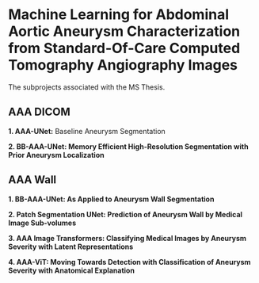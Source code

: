 # Machine Learning for Abdominal Aortic Aneurysm Characterization from Standard-Of-Care Computed Tomography Angiography Images
The subprojects associated with the MS Thesis. 

## AAA DICOM
**1. AAA-UNet:** Baseline Aneurysm Segmentation

**2. BB-AAA-UNet: Memory Efficient High-Resolution Segmentation with Prior Aneurysm 
Localization**

## AAA Wall
**1. BB-AAA-UNet: As Applied to Aneurysm Wall Segmentation**

**2. Patch Segmentation UNet: Prediction of Aneurysm Wall by Medical Image Sub-volumes**

**3. AAA Image Transformers: Classifying Medical Images by Aneurysm Severity with 
Latent Representations**

**4. AAA-ViT: Moving Towards Detection with Classification of Aneurysm Severity with
Anatomical Explanation**



